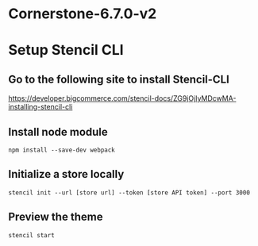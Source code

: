# Cornerstone-6.7.0-v2
 
# Setup Stencil CLI

## Go to the following site to install Stencil-CLI
https://developer.bigcommerce.com/stencil-docs/ZG9jOjIyMDcwMA-installing-stencil-cli

## Install node module
```
npm install --save-dev webpack

```

## Initialize a store locally
```
stencil init --url [store url] --token [store API token] --port 3000

```

## Preview the theme

```
stencil start
```





